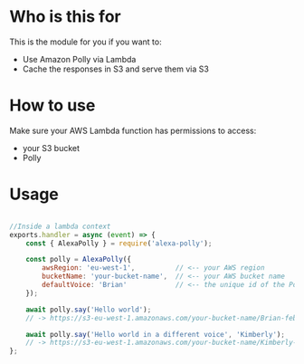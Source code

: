 # Who is this for

This is the module for you if you want to:
- Use Amazon Polly via Lambda
- Cache the responses in S3 and serve them via S3

# How to use

Make sure your AWS Lambda function has permissions to access:
- your S3 bucket
- Polly


# Usage

```javascript

//Inside a lambda context
exports.handler = async (event) => {
	const { AlexaPolly } = require('alexa-polly');

	const polly = AlexaPolly({
		awsRegion: 'eu-west-1',          // <-- your AWS region
		bucketName: 'your-bucket-name',  // <-- your AWS bucket name
		defaultVoice: 'Brian'            // <-- the unique id of the Polly voice you wish to use
	});

	await polly.say('Hello world');
	// -> https://s3-eu-west-1.amazonaws.com/your-bucket-name/Brian-feb8c74fc13ec529e245d16227c26a79.mp3

	await polly.say('Hello world in a different voice', 'Kimberly');
	// -> https://s3-eu-west-1.amazonaws.com/your-bucket-name/Kimberly-e245d16227c26a79feb8c74fc13ec529.mp3
}; 
```